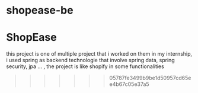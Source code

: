 
# shopease-be


# ShopEase
this project is one of multiple project that i worked on them in my internship, i used spring as backend technologie that involve spring data, spring security, jpa ... , the project is like shopify in some functionalities
>>>>>>> 05787fe3499b9be1d50957cd65ee4b67c05e37a5
